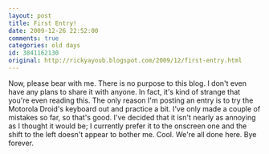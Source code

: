 ```yaml
---
layout: post
title: First Entry!
date: 2009-12-26 22:52:00
comments: true
categories: old days
id: 3841162130
original: http://rickyayoub.blogspot.com/2009/12/first-entry.html
---
```


Now, please bear with me. There is no purpose to this blog. I don't even have any plans to share it with anyone. In fact, it's kind of strange that you're even reading this. The only reason I'm posting an entry is to try the Motorola Droid's keyboard out and practice a bit. I've only made a couple of mistakes so far, so that's good. I've decided that it isn't nearly as annoying as I thought it would be; I currently prefer it to the onscreen one and the shift to the left doesn't appear to bother me. Cool. We're all done here. Bye forever.